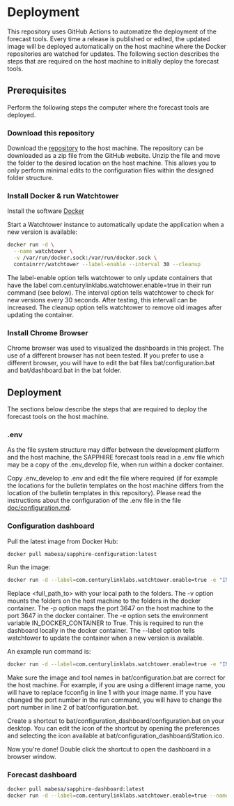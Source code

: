 # Deployment

This repository uses GitHub Actions to automatize the deployment of the forecast tools. Every time a release is published or edited, the updated image will be deployed automatically on the host machine where the Docker repositories are watched for updates. The following section describes the steps that are required on the host machine to initially deploy the forecast tools.

## Prerequisites
Perform the following steps the computer where the forecast tools are deployed.

### Download this repository
Download the [repository](https://github.com/hydrosolutions/SAPPHIRE_Forecast_Tools) to the host machine. The repository can be downloaded as a zip file from the GitHub website. Unzip the file and move the folder to the desired location on the host machine. This allows you to only perform minimal edits to the configuration files within the designed folder structure.

### Install Docker & run Watchtower
Install the software [Docker](https://docs.docker.com/install/)

Start a Watchtower instance to automatically update the application when a new version is available:
```bash
docker run -d \
  --name watchtower \
  -v /var/run/docker.sock:/var/run/docker.sock \
  containrrr/watchtower --label-enable --interval 30 --cleanup
```
The label-enable option tells watchtower to only update containers that have the label com.centurylinklabs.watchtower.enable=true in their run command (see below). The interval option tells watchtower to check for new versions every 30 seconds. After testing, this intervall can be increased. The cleanup option tells watchtower to remove old images after updating the container.

### Install Chrome Browser
Chrome browser was used to visualized the dashboards in this project. The use of a different browser has not been tested. If you prefer to use a different browser, you will have to edit the bat files bat/configuration.bat and bat/dashboard.bat in the bat folder.

## Deployment
The sections below describe the steps that are required to deploy the forecast tools on the host machine.

### .env
As the file system structure may differ between the development platform and the host machine, the SAPPHIRE forecast tools read in a .env file which may be a copy of the .env_develop file, when run within a docker container.

Copy .env_develop to .env and edit the file where required (if for example the locations for the bulletin templates on the host machine differs from the location of the bulletin templates in this repository). Please read the instructions about the configuration of the .env file in the file [doc/configuration.md](doc/configuration.md).

### Configuration dashboard
Pull the latest image from Docker Hub:
```bash
docker pull mabesa/sapphire-configuration:latest
```
Run the image:
```bash
docker run -d --label=com.centurylinklabs.watchtower.enable=true -e "IN_DOCKER_CONTAINER=True" -v <full_path_to>/config:/app/apps/config -v <full_path_to>/data:/app/data -v <full_path_to>/bat:/app/bat -p 3647:3647 --name fcconfig mabesa/sapphire-configuration:latest
```
Replace <full_path_to> with your local path to the folders. The -v option mounts the folders on the host machine to the folders in the docker container. The -p option maps the port 3647 on the host machine to the port 3647 in the docker container. The -e option sets the environment variable IN_DOCKER_CONTAINER to True. This is required to run the dashboard locally in the docker container. The --label option tells watchtower to update the container when a new version is available.

An example run command is:
```bash
docker run -d --label=com.centurylinklabs.watchtower.enable=true -e "IN_DOCKER_CONTAINER=True" -v /home/sarah/SAPPHIRE_Forecast_Tools/apps/config:/app/apps/config -v /home/sarah/SAPPHIRE_Forecast_Tools/data:/app/data -v /home/sarah/SAPPHIRE_Forecast_Tools/bat:/app/bat -p 3647:3647 --name fcconfig mabesa/sapphire-configuration:latest
```

Make sure the image and tool names in bat/configuration.bat are correct for the host machine. For example, if you are using a different image name, you will have to replace fcconfig in line 1 with your image name. If you have changed the port number in the run command, you will have to change the port number in line 2 of bat/configuration.bat.

Create a shortcut to bat/configuration_dashboard/configuration.bat on your desktop. You can edit the icon of the shortcut by opening the preferences and selecting the icon available at bat/configuration_dashboard/Station.ico.

Now you're done! Double click the shortcut to open the dashboard in a browser window.

### Forecast dashboard
```bash
docker pull mabesa/sapphire-dashboard:latest
docker run -d --label=com.centurylinklabs.watchtower.enable=true --name fcdashboard mabesa/sapphire-dashboard:latest
```





